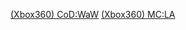 [(Xbox360) CoD:WaW](https://cg47.github.io/file-editors/editCODWAW.html)
[(Xbox360) MC:LA](https://cg47.github.io/file-editors/editMCLA.html)
